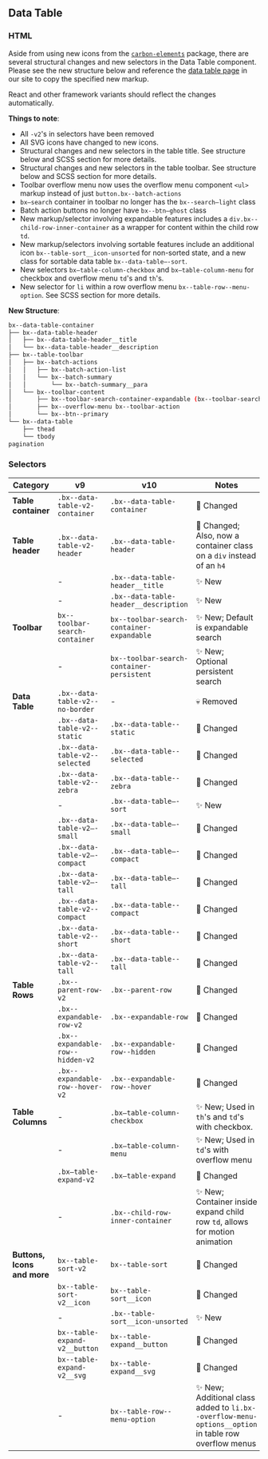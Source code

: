 ## Data Table

### HTML

Aside from using new icons from the
[`carbon-elements`](https://github.com/IBM/carbon-elements) package, there are
several structural changes and new selectors in the Data Table component. Please
see the new structure below and reference the
[data table page](https://next.carbondesignsystem.com/components/data-table/code)
in our site to copy the specified new markup.

React and other framework variants should reflect the changes automatically.

**Things to note**:

- All `-v2`'s in selectors have been removed
- All SVG icons have changed to new icons.
- Structural changes and new selectors in the table title. See structure below
  and SCSS section for more details.
- Structural changes and new selectors in the table toolbar. See structure below
  and SCSS section for more details.
- Toolbar overflow menu now uses the overflow menu component `<ul>` markup
  instead of just `button.bx--batch-actions`
- `bx—search` container in toolbar no longer has the `bx--search—light` class
- Batch action buttons no longer have `bx--btn—ghost` class
- New markup/selector involving expandable features includes a
  `div.bx--child-row-inner-container` as a wrapper for content within the child
  row `td`.
- New markup/selectors involving sortable features include an additional icon
  `bx--table-sort__icon-unsorted` for non-sorted state, and a new class for
  sortable data table `bx--data-table—-sort`.
- New selectors `bx—table-column-checkbox` and `bx—table-column-menu` for
  checkbox and overflow menu `td`'s and `th`'s.
- New selector for `li` within a row overflow menu `bx--table-row--menu-option`.
  See SCSS section for more details.

**New Structure**:

```bash
bx--data-table-container
├── bx--data-table-header
│   ├── bx--data-table-header__title
│   └── bx--data-table-header__description
├── bx--table-toolbar
│   ├── bx--batch-actions
│   │   ├── bx--batch-action-list
│   │   └── bx--batch-summary
│   │       └── bx--batch-summary__para
│   └── bx--toolbar-content
│       ├── bx--toolbar-search-container-expandable (bx--toolbar-search-container-persistent)
│       ├── bx--overflow-menu bx--toolbar-action
│       └── bx--btn--primary
└── bx--data-table
    ├── thead
    └── tbody
pagination
```

### Selectors

| Category                    | v9                               | v10                                       | Notes                                                                                                        |
| --------------------------- | -------------------------------- | ----------------------------------------- | ------------------------------------------------------------------------------------------------------------ |
| **Table container**         | `.bx--data-table-v2-container`   | `.bx--data-table-container`               | :eyes: Changed                                                                                               |
| **Table header**            | `.bx--data-table-v2-header`      | `.bx--data-table-header`                  | :eyes: Changed; Also, now a container class on a `div` instead of an `h4`                                    |
|                             | -                                | `.bx--data-table-header__title`           | :sparkles: New                                                                                               |
|                             | -                                | `.bx--data-table-header__description`     | :sparkles: New                                                                                               |
| **Toolbar**                 | `bx--toolbar-search-container`   | `bx--toolbar-search-container-expandable` | :sparkles: New; Default is expandable search                                                                 |
|                             | -                                | `bx--toolbar-search-container-persistent` | :sparkles: New; Optional persistent search                                                                   |
| **Data Table**              | `.bx--data-table-v2--no-border`  | -                                         | :skull: Removed                                                                                              |
|                             | `.bx--data-table-v2--static`     | `.bx--data-table--static`                 | :eyes: Changed                                                                                               |
|                             | `.bx--data-table-v2--selected`   | `.bx--data-table--selected`               | :eyes: Changed                                                                                               |
|                             | `.bx--data-table-v2--zebra`      | `.bx--data-table--zebra`                  | :eyes: Changed                                                                                               |
|                             | -                                | `.bx--data-table—-sort`                   | :sparkles: New                                                                                               |
|                             | `.bx--data-table-v2—-small`      | `.bx--data-table—-small`                  | :eyes: Changed                                                                                               |
|                             | `.bx--data-table-v2—-compact`    | `.bx--data-table—-compact`                | :eyes: Changed                                                                                               |
|                             | `.bx--data-table-v2—-tall`       | `.bx--data-table—-tall`                   | :eyes: Changed                                                                                               |
|                             | `.bx--data-table-v2--compact`    | `.bx--data-table--compact`                | :eyes: Changed                                                                                               |
|                             | `.bx--data-table-v2--short`      | `.bx--data-table--short`                  | :eyes: Changed                                                                                               |
|                             | `.bx--data-table-v2--tall`       | `.bx--data-table--tall`                   | :eyes: Changed                                                                                               |
| **Table Rows**              | `.bx--parent-row-v2`             | `.bx--parent-row`                         | :eyes: Changed                                                                                               |
|                             | `.bx--expandable-row-v2`         | `.bx--expandable-row`                     | :eyes: Changed                                                                                               |
|                             | `.bx--expandable-row--hidden-v2` | `.bx--expandable-row--hidden`             | :eyes: Changed                                                                                               |
|                             | `.bx--expandable-row--hover-v2`  | `.bx--expandable-row--hover`              | :eyes: Changed                                                                                               |
| **Table Columns**           | -                                | `.bx—table-column-checkbox`               | :sparkles: New; Used in `th`'s and `td`'s with checkbox.                                                     |
|                             | -                                | `.bx—table-column-menu`                   | :sparkles: New; Used in `td`'s with overflow menu                                                            |
|                             | `.bx—table-expand-v2`            | `.bx—table-expand`                        | :eyes: Changed                                                                                               |
|                             | -                                | `.bx--child-row-inner-container`          | :sparkles: New; Container inside expand child row `td`, allows for motion animation                          |
| **Buttons, Icons and more** | `bx--table-sort-v2`              | `bx--table-sort`                          | :eyes: Changed                                                                                               |
|                             | `bx--table-sort-v2__icon`        | `bx--table-sort__icon`                    | :eyes: Changed                                                                                               |
|                             | -                                | `.bx--table-sort__icon-unsorted`          | :sparkles: New                                                                                               |
|                             | `bx--table-expand-v2__button`    | `bx--table-expand__button`                | :eyes: Changed                                                                                               |
|                             | `bx--table-expand-v2__svg`       | `bx--table-expand__svg`                   | :eyes: Changed                                                                                               |
|                             | -                                | `bx--table-row--menu-option`              | :sparkles: New; Additional class added to `li.bx--overflow-menu-options__option` in table row overflow menus |
